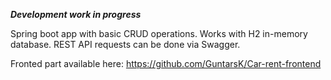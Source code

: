 ***Development work in progress***

Spring boot app with basic CRUD operations.
Works with H2 in-memory database.
REST API requests can be done via Swagger.

Fronted part available here: https://github.com/GuntarsK/Car-rent-frontend
